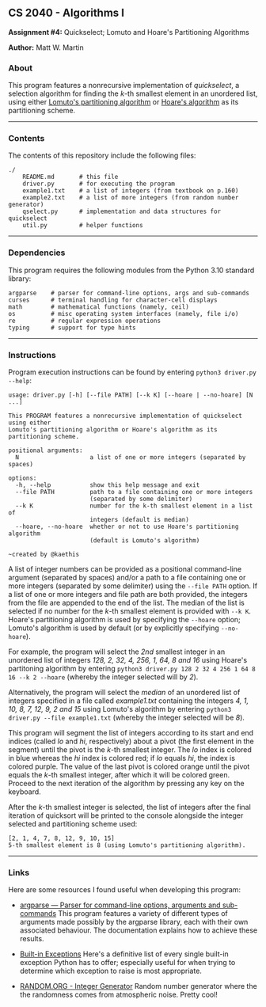 ## CS 2040 - Algorithms I
**Assignment #4:** Quickselect; Lomuto and Hoare's Partitioning Algorithms

**Author:** Matt W. Martin

### About

This program features a nonrecursive implementation of *quickselect*, a selection algorithm for finding the *k*-th smallest element in an unordered list, using either [Lomuto's partitioning algorithm](https://en.wikipedia.org/wiki/Quicksort#Lomuto_partition_scheme) or [Hoare's algorithm](https://en.wikipedia.org/wiki/Quicksort#Hoare_partition_scheme) as its partitioning scheme.

---
### Contents
The contents of this repository include the following files:
```
./
    README.md       # this file
    driver.py       # for executing the program
    example1.txt    # a list of integers (from textbook on p.160)
    example2.txt    # a list of more integers (from random number generator)
    qselect.py      # implementation and data structures for quickselect
    util.py         # helper functions
```

---
### Dependencies
This program requires the following modules from the Python 3.10 standard library:
```
argparse    # parser for command-line options, args and sub-commands
curses      # terminal handling for character-cell displays
math        # mathematical functions (namely, ceil)
os          # misc operating system interfaces (namely, file i/o)
re          # regular expression operations
typing      # support for type hints
```

---
### Instructions
Program execution instructions can be found by entering `python3 driver.py --help`:
```
usage: driver.py [-h] [--file PATH] [--k K] [--hoare | --no-hoare] [N ...]

This PROGRAM features a nonrecursive implementation of quickselect using either
Lomuto's partitioning algorithm or Hoare's algorithm as its partitioning scheme.

positional arguments:
  N                    a list of one or more integers (separated by spaces)

options:
  -h, --help           show this help message and exit
  --file PATH          path to a file containing one or more integers
                       (separated by some delimiter)
  --k K                number for the k-th smallest element in a list of
                       integers (default is median)
  --hoare, --no-hoare  whether or not to use Hoare's partitioning algorithm
                       (default is Lomuto's algorithm)

~created by @kaethis
```
A list of integer numbers can be provided as a positional command-line argument (separated by spaces) and/or a path to a file containing one or more integers (separated by some delimiter) using the `--file PATH` option.  If a list of one or more integers and file path are both provided, the integers from the file are appended to the end of the list.  The median of the list is selected if no number for the *k*-th smallest element is provided with `--k K`.  Hoare's partitioning algorithm is used by specifying the `--hoare` option; Lomuto's algorithm is used by default (or by explicitly specifying `--no-hoare`).

For example, the program will select the *2nd* smallest integer in an unordered list of integers *128, 2, 32, 4, 256, 1, 64, 8 and 16* using Hoare's partitoning algorithm by entering `python3 driver.py 128 2 32 4 256 1 64 8 16 --k 2 --hoare` (whereby the integer selected will by *2*).

Alternatively, the program will select the *median* of an unordered list of integers specified in a file called *example1.txt* containing the integers *4, 1, 10, 8, 7, 12, 9, 2 and 15* using Lomuto's algorithm by entering `python3 driver.py --file example1.txt` (whereby the integer selected will be *8*).

This program will segment the list of integers according to its start and end indices (called *lo* and *hi*, respectively) about a pivot (the first element in the segment) until the pivot is the *k*-th smallest integer.  The *lo* index is colored in blue whereas the *hi* index is colored red; if *lo* equals *hi*, the index is colored purple.  The value of the last pivot is colored orange until the pivot equals the *k*-th smallest integer, after which it will be colored green.  Proceed to the next iteration of the algorithm by pressing any key on the keyboard.

After the *k*-th smallest integer is selected, the list of integers after the final iteration of quicksort will be printed to the console alongside the integer selected and partitioning scheme used:

```
[2, 1, 4, 7, 8, 12, 9, 10, 15]
5-th smallest element is 8 (using Lomuto's partitioning algorithm).
```

---
### Links
Here are some resources I found useful when developing this program:

- [argparse — Parser for command-line options, arguments and sub-commands](https://docs.python.org/3/library/argparse.html) This program features a variety of different types of arguments made possibly by the argparse library, each with their own associated behaviour.  The documentation explains how to achieve these results.

- [Built-in Exceptions](https://docs.python.org/3/library/exceptions.html) Here's a definitive list of every single built-in exception Python has to offer; especially useful for when trying to determine which exception to raise is most appropriate.

- [RANDOM.ORG - Integer Generator](https://www.random.org/integers/) Random number generator where the the randomness comes from atmospheric noise.  Pretty cool!
